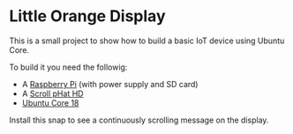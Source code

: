 # Little Orange Display

This is a small project to show how to build a basic IoT device using
Ubuntu Core.

To build it you need the followig:
- A [Raspberry Pi](https://www.raspberrypi.org/products/raspberry-pi-3-model-a-plus/) (with power supply and SD card)
- A [Scroll pHat HD](https://shop.pimoroni.com/products/scroll-phat-hd)
- [Ubuntu Core 18](https://www.ubuntu.com/download/iot/raspberry-pi-2-3)

Install this snap to see a continuously scrolling message on the display.